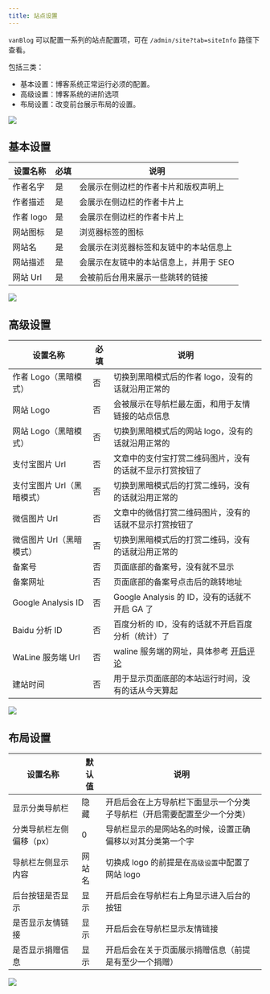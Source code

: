 ```yaml
---
title: 站点设置
---
```


`vanBlog` 可以配置一系列的站点配置项，可在 `/admin/site?tab=siteInfo` 路径下查看。

包括三类：

- 基本设置：博客系统正常运行必须的配置。
- 高级设置：博客系统的进阶选项
- 布局设置：改变前台展示布局的设置。

![](https://pic.mereith.com/img/c472c29fb480ebcd123b883199f34aab.clipboard-2022-08-15.png)

## 基本设置

| 设置名称  | 必填 | 说明                                   |
| --------- | ---- | -------------------------------------- |
| 作者名字  | 是   | 会展示在侧边栏的作者卡片和版权声明上   |
| 作者描述  | 是   | 会展示在侧边栏的作者卡片上             |
| 作者 logo | 是   | 会展示在侧边栏的作者卡片上             |
| 网站图标  | 是   | 浏览器标签的图标                       |
| 网站名    | 是   | 会展示在浏览器标签和友链中的本站信息上 |
| 网站描述  | 是   | 会展示在友链中的本站信息上，并用于 SEO |
| 网站 Url  | 是   | 会被前后台用来展示一些跳转的链接       |

![](https://pic.mereith.com/img/2c4254e19beaad471b275e897ff54fbe.clipboard-2022-08-15.png)

## 高级设置

| 设置名称                   | 必填 | 说明                                                          |
| -------------------------- | ---- | ------------------------------------------------------------- |
| 作者 Logo（黑暗模式）      | 否   | 切换到黑暗模式后的作者 logo，没有的话就沿用正常的             |
| 网站 Logo                  | 否   | 会被展示在导航栏最左面，和用于友情链接的站点信息              |
| 网站 Logo（黑暗模式）      | 否   | 切换到黑暗模式后的网站 logo，没有的话就沿用正常的             |
| 支付宝图片 Url             | 否   | 文章中的支付宝打赏二维码图片，没有的话就不显示打赏按钮了      |
| 支付宝图片 Url（黑暗模式） | 否   | 切换到黑暗模式后的打赏二维码，没有的话就沿用正常的            |
| 微信图片 Url               | 否   | 文章中的微信打赏二维码图片，没有的话就不显示打赏按钮了        |
| 微信图片 Url（黑暗模式）   | 否   | 切换到黑暗模式后的打赏二维码，没有的话就沿用正常的            |
| 备案号                     | 否   | 页面底部的备案号，没有就不显示                                |
| 备案网址                   | 否   | 页面底部的备案号点击后的跳转地址                              |
| Google Analysis ID         | 否   | Google Analysis 的 ID，没有的话就不开启 GA 了                 |
| Baidu 分析 ID              | 否   | 百度分析的 ID，没有的话就不开启百度分析（统计）了             |
| WaLine 服务端 Url          | 否   | waline 服务端的网址，具体参考 [开启评论](/feature/comment.md) |
| 建站时间                   | 否   | 用于显示页面底部的本站运行时间，没有的话从今天算起            |

![](https://pic.mereith.com/img/cf276f8eec35c11300a64e4dbd1b7efd.clipboard-2022-08-15.png)

## 布局设置

| 设置名称                 | 默认值 | 说明                                                                     |
| ------------------------ | ------ | ------------------------------------------------------------------------ |
| 显示分类导航栏           | 隐藏   | 开启后会在上方导航栏下面显示一个分类子导航栏（开启需要配置至少一个分类） |
| 分类导航栏左侧偏移（px） | 0      | 导航栏显示的是网站名的时候，设置正确偏移以对其分类第一个字               |
| 导航栏左侧显示内容       | 网站名 | 切换成 logo 的前提是在`高级设置`中配置了网站 logo                        |
| 后台按钮是否显示         | 显示   | 开启后会在导航栏右上角显示进入后台的按钮                                 |
| 是否显示友情链接         | 显示   | 开启后会在导航栏显示友情链接                                             |
| 是否显示捐赠信息         | 显示   | 开启后会在关于页面展示捐赠信息（前提是有至少一个捐赠）                   |

![](https://pic.mereith.com/img/abb9afde6ccf1ee82cfe41e083df4daf.clipboard-2022-08-15.png)
